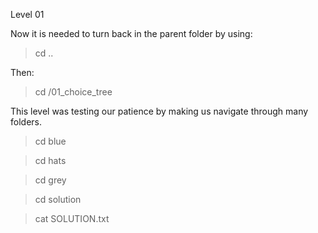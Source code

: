 Level 01

Now it is needed to turn back in the parent folder by using:
> cd ..


Then:
> cd /01_choice_tree


This level was testing our patience by making us navigate through many folders.
> cd blue

> cd hats

> cd grey

> cd solution 

> cat SOLUTION.txt
